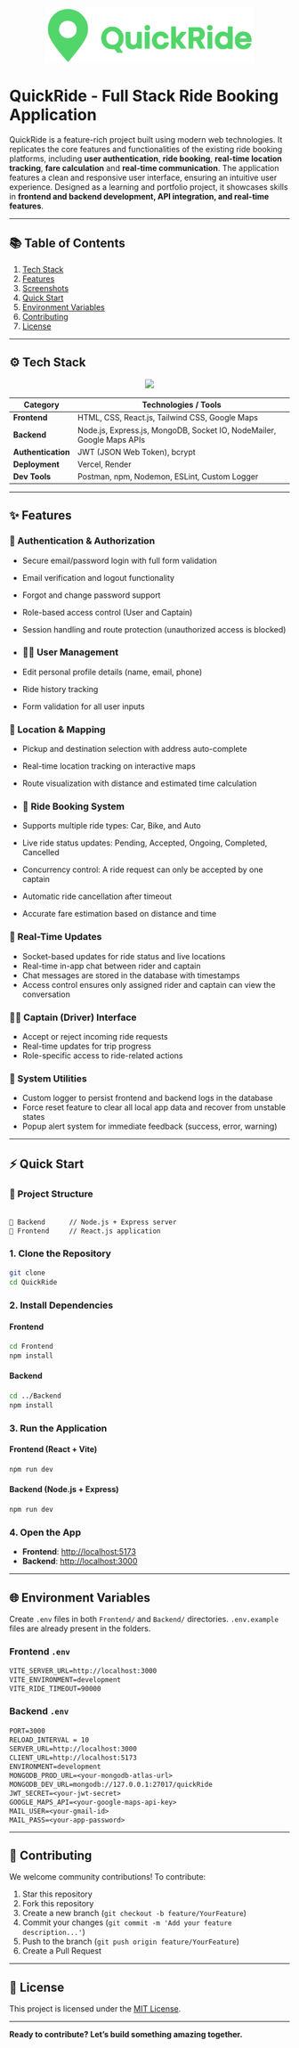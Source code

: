 <div align="center">
    <img src="/Frontend//public/logo-quickride-green.png" height="100px" >
</div>

# QuickRide - Full Stack Ride Booking Application

QuickRide is a feature-rich project built using modern web technologies. It replicates the core features and functionalities of the existing ride booking platforms, including **user authentication**, **ride booking**, **real-time location tracking**, **fare calculation** and **real-time communication**. The application features a clean and responsive user interface, ensuring an intuitive user experience. Designed as a learning and portfolio project, it showcases skills in **frontend and backend development, API integration, and real-time features**.


---


## 📚 Table of Contents

1. [Tech Stack](#tech-stack)
2. [Features](#features)
3. [Screenshots](#screenshots)
4. [Quick Start](#quick-start)
5. [Environment Variables](#environment-variables)
6. [Contributing](#contributing)
7. [License](#license)

---


## ⚙️ Tech Stack

<p align="center">
  <img src="https://skillicons.dev/icons?i=html,css,js,react,nodejs,express,mongo,tailwind,gcp,npm,vercel,git,gmail,postman&perline=7" />
</p>

| **Category**       | **Technologies / Tools**                                              |
| ------------------ | --------------------------------------------------------------------- |
| **Frontend**       | HTML, CSS, React.js, Tailwind CSS, Google Maps                        |
| **Backend**        | Node.js, Express.js, MongoDB, Socket IO, NodeMailer, Google Maps APIs |
| **Authentication** | JWT (JSON Web Token), bcrypt                                          |
| **Deployment**     | Vercel, Render                                                        |
| **Dev Tools**      | Postman, npm, Nodemon, ESLint, Custom Logger                          |


---


## ✨ Features

### 🔐 Authentication & Authorization

- Secure email/password login with full form validation
- Email verification and logout functionality
- Forgot and change password support
- Role-based access control (User and Captain)
- Session handling and route protection (unauthorized access is blocked)

- ### 🧑🏻 User Management

- Edit personal profile details (name, email, phone)
- Ride history tracking
- Form validation for all user inputs

### 📍 Location & Mapping

- Pickup and destination selection with address auto-complete
- Real-time location tracking on interactive maps
- Route visualization with distance and estimated time calculation

- ### 🚖 Ride Booking System

- Supports multiple ride types: Car, Bike, and Auto
- Live ride status updates: Pending, Accepted, Ongoing, Completed, Cancelled
- Concurrency control: A ride request can only be accepted by one captain
- Automatic ride cancellation after timeout
- Accurate fare estimation based on distance and time

### 🔄 Real-Time Updates

- Socket-based updates for ride status and live locations
- Real-time in-app chat between rider and captain
- Chat messages are stored in the database with timestamps
- Access control ensures only assigned rider and captain can view the conversation


### 👨‍✈️ Captain (Driver) Interface

- Accept or reject incoming ride requests
- Real-time updates for trip progress
- Role-specific access to ride-related actions

### 🧰 System Utilities

- Custom logger to persist frontend and backend logs in the database
- Force reset feature to clear all local app data and recover from unstable states
- Popup alert system for immediate feedback (success, error, warning)

---


## ⚡ Quick Start

### 📁 Project Structure

```

📂 Backend      // Node.js + Express server
📂 Frontend     // React.js application

```

### 1. Clone the Repository

```bash
git clone 
cd QuickRide
```

### 2. Install Dependencies

#### Frontend

```bash
cd Frontend
npm install
```

#### Backend

```bash
cd ../Backend
npm install
```

### 3. Run the Application

#### Frontend (React + Vite)

```bash
npm run dev
```

#### Backend (Node.js + Express)

```bash
npm run dev
```

### 4. Open the App

- **Frontend**: [http://localhost:5173](http://localhost:5173)
- **Backend**: [http://localhost:3000](http://localhost:3000)

---

## 🌐 Environment Variables

Create `.env` files in both `Frontend/` and `Backend/` directories.
`.env.example` files are already present in the folders.

### Frontend `.env`

```env
VITE_SERVER_URL=http://localhost:3000
VITE_ENVIRONMENT=development
VITE_RIDE_TIMEOUT=90000
```

### Backend `.env`

```env
PORT=3000
RELOAD_INTERVAL = 10
SERVER_URL=http://localhost:3000
CLIENT_URL=http://localhost:5173
ENVIRONMENT=development
MONGODB_PROD_URL=<your-mongodb-atlas-url>
MONGODB_DEV_URL=mongodb://127.0.0.1:27017/quickRide
JWT_SECRET=<your-jwt-secret>
GOOGLE_MAPS_API=<your-google-maps-api-key>
MAIL_USER=<your-gmail-id>
MAIL_PASS=<your-app-password>
```

---

## 🤝 Contributing

We welcome community contributions! To contribute:

1. Star this repository
2. Fork this repository
3. Create a new branch (`git checkout -b feature/YourFeature`)
4. Commit your changes (`git commit -m 'Add your feature description...'`)
5. Push to the branch (`git push origin feature/YourFeature`)
6. Create a Pull Request

---

## 📝 License

This project is licensed under the [MIT License](LICENSE).

---

**Ready to contribute? Let’s build something amazing together.**
